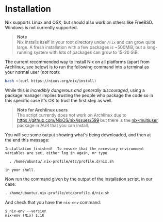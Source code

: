 # Installation

Nix supports Linux and OSX, but should also work on others like FreeBSD. Windows is not currently supported.


> **Note** <br>Nix installs itself in your root directory under `/nix` and can grow quite large. A fresh installation with a few packages is ~500MiB, but a long-running system with lots of packages can grow to 15-20 GiB.

The current recommended way to install Nix on all platforms (apart from Archlinux, see below) is to run the following command into a terminal as your normal user (*not* root):

```bash
bash <(curl https://nixos.org/nix/install)
```

While this is *incredibly dangerous and generally discouraged*, using a package manager implies trusting the people who package the code so in this specific case it's OK to trust the first step as well.

> **Note for Archlinux users** <br>The script currently does not work on Archlinux due to https://github.com/NixOS/nix/issues/599 but there is the [nix-multiuser](https://aur.archlinux.org/packages/nix-multiuser/) package in AUR that you can install.

You will see some output showing what's being downloaded, and then at the end this message:

```
Installation finished!  To ensure that the necessary environment
variables are set, either log in again, or type

  . /home/ubuntu/.nix-profile/etc/profile.d/nix.sh

in your shell.
```

Now run the command given by the output of the installation script, in
our case:

```bash
. /home/ubuntu/.nix-profile/etc/profile.d/nix.sh
```

And check that you have the `nix-env` command:

```
$ nix-env --version
nix-env (Nix) 1.10
```
